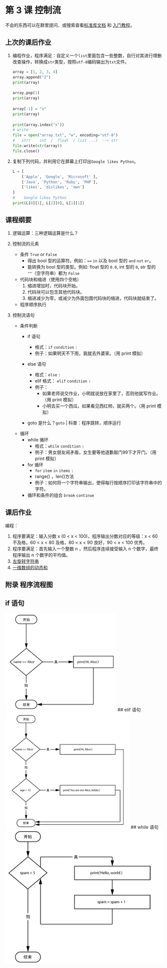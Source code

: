 # 第 3 课 控制流

不会的东西可以在群里提问、或搜索查看[标准库文档](https://docs.python.org/zh-cn/3/library/index.html) 和 [入门教程](https://docs.python.org/zh-cn/3/tutorial/index.html)。

## 上次的课后作业

1. 编程作业，程序满足：自定义一个`list`里面包含一些整数，自行对其进行增删改查操作，转换成`str`类型，按照`utf-8`编码输出为`txt`文件。

   ```python
   array = [1, 2, 3, 4]
   array.append("2")
   print(array)
   
   array.pop(1)
   print(array)
   
   array[-1] = "x"
   print(array)
   
   print(array.index("x"))
   # write
   file = open("array.txt", "w", encoding="utf-8")
   #   str(    int  /  float  / list ...)  --> str
   file.write(str(array))
   file.close()
   ```

2. 复制下列代码，并利用它在屏幕上打印出`Google likes Python`。

   ```python
   L = [
       ['Apple', 'Google', 'Microsoft' ],
       ['Java', 'Python', 'Ruby', 'PHP'],
       ['likes', 'dislikes', 'own']
   ]
   #	Google likes Python
   print(L[0][1], L[2][0], L[1][1])
   ```


## 课程纲要

1. 逻辑运算：三种逻辑运算是什么？

2. 控制流的元素
   - 条件 `True` or `False`
     - 得出 bool 型的运算符。例如：`==` `in` 以及 bool 型的 `and` `not` `or`。
     - 能转换为 bool 型的类型。例如:  float 型的 `0.0`, int 型的 `0`, str 型的 `""`（空字符串）都为 `False`
   - 代码块和缩进（使用四个空格）
     1. 缩进增加时，代码块开始。
     2. 代码块可以包含其他代码块。
     3. 缩进减少为零，或减少为外面包围代码块的缩进，代码块就结束了。
   - 程序顺序执行
3. 控制流语句
   - 条件判断
      - if 语句
         - 格式：`if` `condition` `:`
         - 例子：如果明天不下雨，我就去外婆家。（用 print 模拟）
      - else 语句 
         - 格式：`else` `:` 
         -  elif 格式： `elif` `condition` `:`
         - 例子：
           - 如果老师说交作业，小明就说放在家里了，否则他就写作业。（用 print 模拟）
           - 小明去买一个西瓜，如果看见西红柿，就买两个。（用 print 模拟）

      - goto 是什么？`goto`  | 科普：程序跳转，顺序运行
   - 循环
      - while 循环 
         - 格式：`while` `condition` `:` 
         - 例子：男女朋友闹矛盾，女生要等他道歉敲门99下才开门。（用 print 模拟）
      - for 循环 
         - `for` `item` `in` `items` `:`
         -  range() ，len()方法
         - 例子：如何将一个字符串输出，使得每行按顺序打印该字符串中的字符。
      - 循环和条件的组合 `break` `continue`

## 课后作业

编程：

1. 程序要满足：输入分数 x (0 < x < 100)，程序输出分数对应的等级：x < 60 不及格，60 < x < 80 及格，80 < x < 90 良好，90 < x < 100 优秀。
2. 程序要满足：首先输入一个整数 n ，然后程序连续接受输入 n 个数字，最终程序输出 n 个数字的平均值。
3. [左旋转字符串](https://leetcode-cn.com/problems/zuo-xuan-zhuan-zi-fu-chuan-lcof/)
4. [一维数组的动态和](https://leetcode-cn.com/problems/running-sum-of-1d-array/)

## 附录 程序流程图

## if 语句
<img src="../img/image-20201231155300630.png" alt="image-20201231155300630" style="zoom: 50%;" />
## elif 语句 
<img src="../img/image-20201231155543295.png" alt="image-20201231155543295" style="zoom: 43%;" />
## while 语句
<img src="../img/image-20201231162057447.png" alt="image-20201231162057447" style="zoom: 67%;" />

